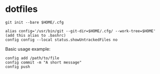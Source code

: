 # dotfiles

```
git init --bare $HOME/.cfg

alias config='/usr/bin/git --git-dir=$HOME/.cfg/ --work-tree=$HOME' (add this alias to .bashrc)
config config --local status.showUntrackedFiles no
```

Basic usage example:

```
config add /path/to/file
config commit -m "A short message"
config push
```
